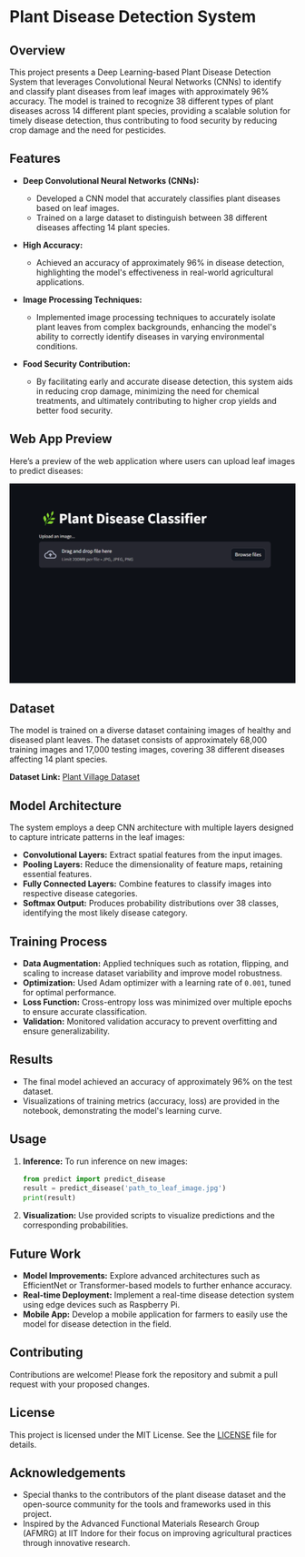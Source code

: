 # Plant Disease Detection System

## Overview
This project presents a Deep Learning-based Plant Disease Detection System that leverages Convolutional Neural Networks (CNNs) to identify and classify plant diseases from leaf images with approximately 96% accuracy. The model is trained to recognize 38 different types of plant diseases across 14 different plant species, providing a scalable solution for timely disease detection, thus contributing to food security by reducing crop damage and the need for pesticides.

## Features
- **Deep Convolutional Neural Networks (CNNs):**
  - Developed a CNN model that accurately classifies plant diseases based on leaf images.
  - Trained on a large dataset to distinguish between 38 different diseases affecting 14 plant species.
  
- **High Accuracy:**
  - Achieved an accuracy of approximately 96% in disease detection, highlighting the model's effectiveness in real-world agricultural applications.
  
- **Image Processing Techniques:**
  - Implemented image processing techniques to accurately isolate plant leaves from complex backgrounds, enhancing the model's ability to correctly identify diseases in varying environmental conditions.
  
- **Food Security Contribution:**
  - By facilitating early and accurate disease detection, this system aids in reducing crop damage, minimizing the need for chemical treatments, and ultimately contributing to higher crop yields and better food security.

## Web App Preview
Here’s a preview of the web application where users can upload leaf images to predict diseases:

![Web App Preview](test_images/preview.png)


## Dataset
The model is trained on a diverse dataset containing images of healthy and diseased plant leaves. The dataset consists of approximately 68,000 training images and 17,000 testing images, covering 38 different diseases affecting 14 plant species.

**Dataset Link:** [Plant Village Dataset](https://www.kaggle.com/datasets/emmarex/plantdisease)

## Model Architecture
The system employs a deep CNN architecture with multiple layers designed to capture intricate patterns in the leaf images:
- **Convolutional Layers:** Extract spatial features from the input images.
- **Pooling Layers:** Reduce the dimensionality of feature maps, retaining essential features.
- **Fully Connected Layers:** Combine features to classify images into respective disease categories.
- **Softmax Output:** Produces probability distributions over 38 classes, identifying the most likely disease category.

## Training Process
- **Data Augmentation:** Applied techniques such as rotation, flipping, and scaling to increase dataset variability and improve model robustness.
- **Optimization:** Used Adam optimizer with a learning rate of `0.001`, tuned for optimal performance.
- **Loss Function:** Cross-entropy loss was minimized over multiple epochs to ensure accurate classification.
- **Validation:** Monitored validation accuracy to prevent overfitting and ensure generalizability.

## Results
- The final model achieved an accuracy of approximately 96% on the test dataset.
- Visualizations of training metrics (accuracy, loss) are provided in the notebook, demonstrating the model's learning curve.

## Usage
1. **Inference:** To run inference on new images:
    ```python
    from predict import predict_disease
    result = predict_disease('path_to_leaf_image.jpg')
    print(result)
    ```
2. **Visualization:** Use provided scripts to visualize predictions and the corresponding probabilities.

## Future Work
- **Model Improvements:** Explore advanced architectures such as EfficientNet or Transformer-based models to further enhance accuracy.
- **Real-time Deployment:** Implement a real-time disease detection system using edge devices such as Raspberry Pi.
- **Mobile App:** Develop a mobile application for farmers to easily use the model for disease detection in the field.

## Contributing
Contributions are welcome! Please fork the repository and submit a pull request with your proposed changes.

## License
This project is licensed under the MIT License. See the [LICENSE](LICENSE) file for details.

## Acknowledgements
- Special thanks to the contributors of the plant disease dataset and the open-source community for the tools and frameworks used in this project.
- Inspired by the Advanced Functional Materials Research Group (AFMRG) at IIT Indore for their focus on improving agricultural practices through innovative research.
